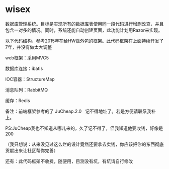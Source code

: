 # wisex
数据库管理系统。目标是实现所有的数据库表使用同一段代码进行增删改查，并且包含一对多的情况。同时，系统还能自动创建页面，此功能计划用Razor来实现。

以下代码结构，参考2015年在给HW做外包的框架。此代码框架在上面持续开发了7年，并没有做太大调整

web框架：采用MVC5

数据库连接：ibatis

IOC容器：StructureMap

消息队列：RabbitMQ

缓存：Redis


备注：前端框架参考的了  JuCheap.2.0   记不得地址了。若是方便请联系我补上。

PS:JuCheap我也不知道从哪儿来的，久了记不得了，但我知道他要收钱，好像是200

（我只想说：从来没见过这么烂的设计竟然还要拿去卖钱，你应该把你的东西彻底贡献出来让社区帮你完善）


还有：此代码框架不收费，随便用，目测没有坑，有坑请自行修改





